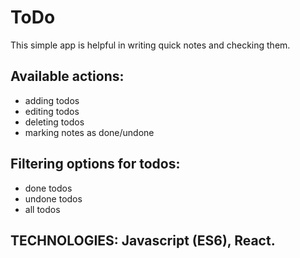 # ToDo
This simple app is helpful in writing quick notes and checking them.
## Available actions:
  - adding todos
  - editing todos
  - deleting todos
  - marking notes as done/undone
## Filtering options for todos:
  - done todos
  - undone todos
  - all todos
## TECHNOLOGIES: Javascript (ES6), React.

